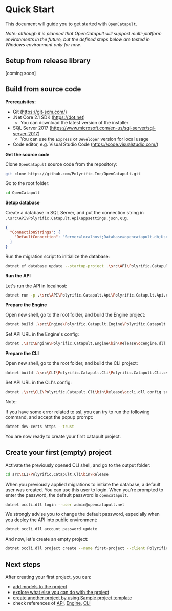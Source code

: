 # Quick Start

This document will guide you to get started with `OpenCatapult`.

_Note: although it is planned that OpenCatapult will support multi-platform environments in the future, but the defined steps below are tested in Windows environment only for now._

## Setup from release library

[coming soon]

## Build from source code

**Prerequisites:**

- Git (https://git-scm.com/)
- .Net Core 2.1 SDK (https://dot.net)
  - You can download the latest version of the installer
- SQL Server 2017 (https://www.microsoft.com/en-us/sql-server/sql-server-2017)
  - You can use the `Express` or `Developer` version for local usage
- Code editor, e.g. Visual Studio Code (https://code.visualstudio.com/)

**Get the source code**

Clone `OpenCatapult` source code from the repository:

```sh
git clone https://github.com/Polyrific-Inc/OpenCatapult.git
```

Go to the root folder:

```sh
cd OpenCatapult
```

**Setup database**

Create a database in SQL Server, and put the connection string in `.\src\API\Polyrific.Catapult.Api\appsettings.json`, e.g.

```json
{
  "ConnectionStrings": {
    "DefaultConnection": "Server=localhost;Database=opencatapult-db;User ID=sa;Password=sapassword;"
  }
}
```

Run the migration script to initialize the database:
```sh
dotnet ef database update --startup-project .\src\API\Polyrific.Catapult.Api\Polyrific.Catapult.Api.csproj --project .\src\API\Polyrific.Catapult.Api.Data\Polyrific.Catapult.Api.Data.csproj
```

**Run the API**

Let's run the API in localhost:

```sh
dotnet run -p .\src\API\Polyrific.Catapult.Api\Polyrific.Catapult.Api.csproj -c Release
```

**Prepare the Engine**

Open new shell, go to the root folder, and build the Engine project:

```sh
dotnet build .\src\Engine\Polyrific.Catapult.Engine\Polyrific.Catapult.Engine.csproj -c Release
```

Set API URL in the Engine's config:

```sh
dotnet .\src\Engine\Polyrific.Catapult.Engine\bin\Release\ocengine.dll config set -n ApiUrl -v https://localhost:5001
```

**Prepare the CLI**

Open new shell, go to the root folder, and build the CLI project:

```sh
dotnet build .\src\CLI\Polyrific.Catapult.Cli\Polyrific.Catapult.Cli.csproj -c Release
```

Set API URL in the CLI's config:

```sh
dotnet .\src\CLI\Polyrific.Catapult.Cli\bin\Release\occli.dll config set -n ApiUrl -v https://localhost:5001
```

Note:

If you have some error related to ssl, you can try to run the following command, and accept the popup prompt:
```sh
dotnet dev-certs https --trust
```

You are now ready to create your first catapult project.

## Create your first (empty) project

Activate the previously opened CLI shell, and go to the output folder:

```sh
cd src\CLI\Polyrific.Catapult.Cli\bin\Release
```

When you previously applied migrations to initiate the database, a default user was created. You can use this user to login. When you're prompted to enter the password, the default password is `opencatapult`.

```sh
dotnet occli.dll login --user admin@opencatapult.net
```

We strongly advise you to change the default password, especially when you deploy the API into public environment:

```sh
dotnet occli.dll account password update
```

And now, let's create an empty project:

```sh
dotnet occli.dll project create --name first-project --client Polyrific
```

## Next steps

After creating your first project, you can:
- [add models to the project](../user-guides/data-models.md)
- [explore what else you can do with the project](../user-guides/user-guides.md)
- [create another project by using Sample project template](../user-guides/sample-project.md)
- check references of [API](../api/api.md), [Engine](../engine/engine.md), [CLI](../cli/cli.md)